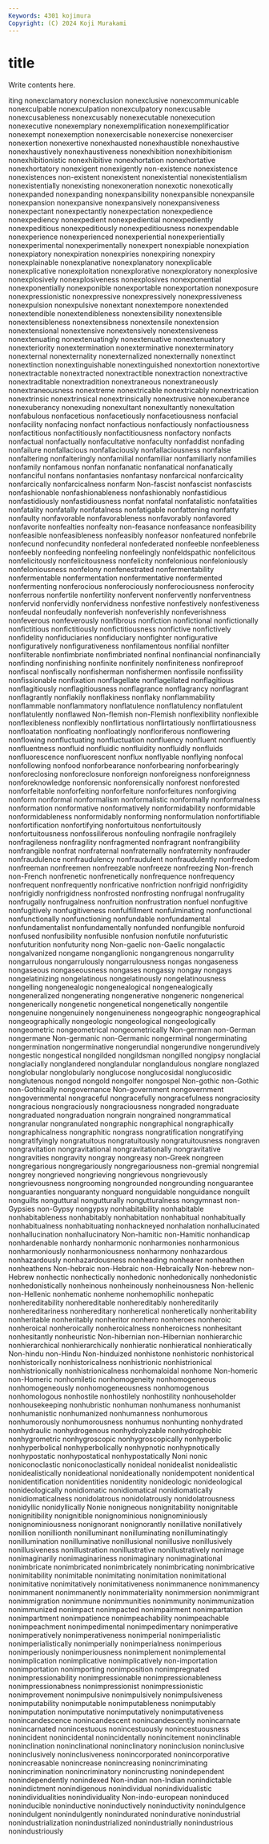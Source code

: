 ```yaml
---
Keywords: 4301 kojimura
Copyright: (C) 2024 Koji Murakami
---
```


# title

Write contents here.



iting nonexclamatory nonexclusion
nonexclusive nonexcommunicable nonexculpable nonexculpation nonexculpatory nonexcusable nonexcusableness nonexcusably nonexecutable nonexecution
nonexecutive nonexemplary nonexemplification nonexemplificatior nonexempt nonexemption nonexercisable nonexercise nonexerciser nonexertion
nonexertive nonexhausted nonexhaustible nonexhaustive nonexhaustively nonexhaustiveness nonexhibition nonexhibitionism nonexhibitionistic nonexhibitive
nonexhortation nonexhortative nonexhortatory nonexigent nonexigently non-existence nonexistence nonexistences non-existent nonexistent
nonexistential nonexistentialism nonexistentially nonexisting nonexoneration nonexotic nonexotically nonexpanded nonexpanding nonexpansibility
nonexpansible nonexpansile nonexpansion nonexpansive nonexpansively nonexpansiveness nonexpectant nonexpectantly nonexpectation nonexpedience
nonexpediency nonexpedient nonexpediential nonexpediently nonexpeditious nonexpeditiously nonexpeditiousness nonexpendable nonexperience nonexperienced
nonexperiential nonexperientially nonexperimental nonexperimentally nonexpert nonexpiable nonexpiation nonexpiatory nonexpiration nonexpiries
nonexpiring nonexpiry nonexplainable nonexplanative nonexplanatory nonexplicable nonexplicative nonexploitation nonexplorative nonexploratory
nonexplosive nonexplosively nonexplosiveness nonexplosives nonexponential nonexponentially nonexponible nonexportable nonexportation nonexposure
nonexpressionistic nonexpressive nonexpressively nonexpressiveness nonexpulsion nonexpulsive nonextant nonextempore nonextended nonextendible
nonextendibleness nonextensibility nonextensible nonextensibleness nonextensibness nonextensile nonextension nonextensional nonextensive nonextensively
nonextensiveness nonextenuating nonextenuatingly nonextenuative nonextenuatory nonexteriority nonextermination nonexterminative nonexterminatory nonexternal
nonexternality nonexternalized nonexternally nonextinct nonextinction nonextinguishable nonextinguished nonextortion nonextortive nonextractable
nonextracted nonextractible nonextraction nonextractive nonextraditable nonextradition nonextraneous nonextraneously nonextraneousness nonextreme
nonextricable nonextricably nonextrication nonextrinsic nonextrinsical nonextrinsically nonextrusive nonexuberance nonexuberancy nonexuding
nonexultant nonexultantly nonexultation nonfabulous nonfacetious nonfacetiously nonfacetiousness nonfacial nonfacility nonfacing
nonfact nonfactious nonfactiously nonfactiousness nonfactitious nonfactitiously nonfactitiousness nonfactory nonfacts nonfactual
nonfactually nonfacultative nonfaculty nonfaddist nonfading nonfailure nonfallacious nonfallaciously nonfallaciousness nonfalse
nonfaltering nonfalteringly nonfamilial nonfamiliar nonfamiliarly nonfamilies nonfamily nonfamous nonfan nonfanatic
nonfanatical nonfanatically nonfanciful nonfans nonfantasies nonfantasy nonfarcical nonfarcicality nonfarcically nonfarcicalness
nonfarm Non-fascist nonfascist nonfascists nonfashionable nonfashionableness nonfashionably nonfastidious nonfastidiously nonfastidiousness
nonfat nonfatal nonfatalistic nonfatalities nonfatality nonfatally nonfatalness nonfatigable nonfattening nonfatty
nonfaulty nonfavorable nonfavorableness nonfavorably nonfavored nonfavorite nonfealties nonfealty non-feasance nonfeasance
nonfeasibility nonfeasible nonfeasibleness nonfeasibly nonfeasor nonfeatured nonfebrile nonfecund nonfecundity nonfederal
nonfederated nonfeeble nonfeebleness nonfeebly nonfeeding nonfeeling nonfeelingly nonfeldspathic nonfelicitous nonfelicitously
nonfelicitousness nonfelicity nonfelonious nonfeloniously nonfeloniousness nonfelony nonfenestrated nonfermentability nonfermentable nonfermentation
nonfermentative nonfermented nonfermenting nonferocious nonferociously nonferociousness nonferocity nonferrous nonfertile nonfertility
nonfervent nonfervently nonferventness nonfervid nonfervidly nonfervidness nonfestive nonfestively nonfestiveness nonfeudal
nonfeudally nonfeverish nonfeverishly nonfeverishness nonfeverous nonfeverously nonfibrous nonfiction nonfictional nonfictionally
nonfictitious nonfictitiously nonfictitiousness nonfictive nonfictively nonfidelity nonfiduciaries nonfiduciary nonfighter nonfigurative
nonfiguratively nonfigurativeness nonfilamentous nonfilial nonfilter nonfilterable nonfimbriate nonfimbriated nonfinal nonfinancial
nonfinancially nonfinding nonfinishing nonfinite nonfinitely nonfiniteness nonfireproof nonfiscal nonfiscally nonfisherman
nonfishermen nonfissile nonfissility nonfissionable nonfixation nonflagellate nonflagellated nonflagitious nonflagitiously nonflagitiousness
nonflagrance nonflagrancy nonflagrant nonflagrantly nonflakily nonflakiness nonflaky nonflammability nonflammable nonflammatory
nonflatulence nonflatulency nonflatulent nonflatulently nonflawed Non-flemish non-Flemish nonflexibility nonflexible nonflexibleness
nonflexibly nonflirtatious nonflirtatiously nonflirtatiousness nonfloatation nonfloating nonfloatingly nonfloriferous nonflowering nonflowing
nonfluctuating nonfluctuation nonfluency nonfluent nonfluently nonfluentness nonfluid nonfluidic nonfluidity nonfluidly
nonfluids nonfluorescence nonfluorescent nonflux nonflyable nonflying nonfocal nonfollowing nonfood nonforbearance
nonforbearing nonforbearingly nonforeclosing nonforeclosure nonforeign nonforeigness nonforeignness nonforeknowledge nonforensic nonforensically
nonforest nonforested nonforfeitable nonforfeiting nonforfeiture nonforfeitures nonforgiving nonform nonformal nonformalism
nonformalistic nonformally nonformalness nonformation nonformative nonformatively nonformidability nonformidable nonformidableness nonformidably
nonforming nonformulation nonfortifiable nonfortification nonfortifying nonfortuitous nonfortuitously nonfortuitousness nonfossiliferous nonfouling
nonfragile nonfragilely nonfragileness nonfragility nonfragmented nonfragrant nonfrangibility nonfrangible nonfrat nonfraternal
nonfraternally nonfraternity nonfrauder nonfraudulence nonfraudulency nonfraudulent nonfraudulently nonfreedom nonfreeman nonfreemen
nonfreezable nonfreeze nonfreezing Non-french non-French nonfrenetic nonfrenetically nonfrequence nonfrequency nonfrequent
nonfrequently nonfricative nonfriction nonfrigid nonfrigidity nonfrigidly nonfrigidness nonfrosted nonfrosting nonfrugal
nonfrugality nonfrugally nonfrugalness nonfruition nonfrustration nonfuel nonfugitive nonfugitively nonfugitiveness nonfulfillment
nonfulminating nonfunctional nonfunctionally nonfunctioning nonfundable nonfundamental nonfundamentalist nonfundamentally nonfunded nonfungible
nonfuroid nonfused nonfusibility nonfusible nonfusion nonfutile nonfuturistic nonfuturition nonfuturity nong
Non-gaelic non-Gaelic nongalactic nongalvanized nongame nonganglionic nongangrenous nongarrulity nongarrulous nongarrulously
nongarrulousness nongas nongaseness nongaseous nongaseousness nongases nongassy nongay nongays nongelatinizing
nongelatinous nongelatinously nongelatinousness nongelling nongenealogic nongenealogical nongenealogically nongeneralized nongenerating nongenerative
nongeneric nongenerical nongenerically nongenetic nongenetical nongenetically nongentile nongenuine nongenuinely nongenuineness
nongeographic nongeographical nongeographically nongeologic nongeological nongeologically nongeometric nongeometrical nongeometrically Non-german
non-German nongermane Non-germanic non-Germanic nongerminal nongerminating nongermination nongerminative nongerundial nongerundive
nongerundively nongestic nongestical nongilded nongildsman nongilled nongipsy nonglacial nonglacially nonglandered
nonglandular nonglandulous nonglare nonglazed nonglobular nonglobularly nonglucose nonglucosidal nonglucosidic nonglutenous
nongod nongold nongolfer nongospel Non-gothic non-Gothic non-Gothically nongovernance Non-government nongovernment
nongovernmental nongraceful nongracefully nongracefulness nongraciosity nongracious nongraciously nongraciousness nongraded nongraduate
nongraduated nongraduation nongrain nongrained nongrammatical nongranular nongranulated nongraphic nongraphical nongraphically
nongraphicalness nongraphitic nongrass nongratification nongratifying nongratifyingly nongratuitous nongratuitously nongratuitousness nongraven
nongravitation nongravitational nongravitationally nongravitative nongravities nongravity nongray nongreasy non-Greek nongreen
nongregarious nongregariously nongregariousness non-gremial nongremial nongrey nongrieved nongrieving nongrievous nongrievously
nongrievousness nongrooming nongrounded nongrounding nonguarantee nonguaranties nonguaranty nonguard nonguidable nonguidance
nonguilt nonguilts nonguttural nongutturally nongutturalness nongymnast non-Gypsies non-Gypsy nongypsy nonhabitability
nonhabitable nonhabitableness nonhabitably nonhabitation nonhabitual nonhabitually nonhabitualness nonhabituating nonhackneyed nonhalation
nonhallucinated nonhallucination nonhallucinatory Non-hamitic non-Hamitic nonhandicap nonhardenable nonhardy nonharmonic nonharmonies
nonharmonious nonharmoniously nonharmoniousness nonharmony nonhazardous nonhazardously nonhazardousness nonheading nonhearer nonheathen
nonheathens Non-hebraic non-Hebraic non-Hebraically Non-hebrew non-Hebrew nonhectic nonhectically nonhedonic nonhedonically
nonhedonistic nonhedonistically nonheinous nonheinously nonheinousness Non-hellenic non-Hellenic nonhematic nonheme nonhemophilic
nonhepatic nonhereditability nonhereditable nonhereditably nonhereditarily nonhereditariness nonhereditary nonheretical nonheretically nonheritability
nonheritable nonheritably nonheritor nonhero nonheroes nonheroic nonheroical nonheroically nonheroicalness nonheroicness
nonhesitant nonhesitantly nonheuristic Non-hibernian non-Hibernian nonhierarchic nonhierarchical nonhierarchically nonhieratic nonhieratical
nonhieratically Non-hindu non-Hindu Non-hinduized nonhistone nonhistoric nonhistorical nonhistorically nonhistoricalness nonhistrionic
nonhistrionical nonhistrionically nonhistrionicalness nonhomaloidal nonhome Non-homeric non-Homeric nonhomiletic nonhomogeneity nonhomogeneous
nonhomogeneously nonhomogeneousness nonhomogenous nonhomologous nonhostile nonhostilely nonhostility nonhouseholder nonhousekeeping nonhubristic
nonhuman nonhumaness nonhumanist nonhumanistic nonhumanized nonhumanness nonhumorous nonhumorously nonhumorousness nonhumus
nonhunting nonhydrated nonhydraulic nonhydrogenous nonhydrolyzable nonhydrophobic nonhygrometric nonhygroscopic nonhygroscopically nonhyperbolic
nonhyperbolical nonhyperbolically nonhypnotic nonhypnotically nonhypostatic nonhypostatical nonhypostatically Noni nonic noniconoclastic
noniconoclastically nonideal nonidealist nonidealistic nonidealistically nonideational nonideationally nonidempotent nonidentical nonidentification
nonidentities nonidentity nonideologic nonideological nonideologically nonidiomatic nonidiomatical nonidiomatically nonidiomaticalness nonidolatrous
nonidolatrously nonidolatrousness nonidyllic nonidyllically Nonie nonigneous nonignitability nonignitable nonignitibility nonignitible
nonignominious nonignominiously nonignominiousness nonignorant nonignorantly nonillative nonillatively nonillion nonillionth nonilluminant
nonilluminating nonilluminatingly nonillumination nonilluminative nonillusional nonillusive nonillusively nonillusiveness nonillustration nonillustrative
nonillustratively nonimage nonimaginarily nonimaginariness nonimaginary nonimaginational nonimbricate nonimbricated nonimbricately nonimbricating
nonimbricative nonimitability nonimitable nonimitating nonimitation nonimitational nonimitative nonimitatively nonimitativeness nonimmanence
nonimmanency nonimmanent nonimmanently nonimmateriality nonimmersion nonimmigrant nonimmigration nonimmune nonimmunities nonimmunity
nonimmunization nonimmunized nonimpact nonimpacted nonimpairment nonimpartation nonimpartment nonimpatience nonimpeachability nonimpeachable
nonimpeachment nonimpedimental nonimpedimentary nonimperative nonimperatively nonimperativeness nonimperial nonimperialistic nonimperialistically nonimperially
nonimperialness nonimperious nonimperiously nonimperiousness nonimplement nonimplemental nonimplication nonimplicative nonimplicatively non-importation
nonimportation nonimporting nonimposition nonimpregnated nonimpressionability nonimpressionable nonimpressionableness nonimpressionabness nonimpressionist nonimpressionistic
nonimprovement nonimpulsive nonimpulsively nonimpulsiveness nonimputability nonimputable nonimputableness nonimputably nonimputation nonimputative
nonimputatively nonimputativeness nonincandescence nonincandescent nonincandescently nonincarnate nonincarnated nonincestuous nonincestuously nonincestuousness
nonincident nonincidental nonincidentally nonincitement noninclinable noninclination noninclinational noninclinatory noninclusion noninclusive
noninclusively noninclusiveness nonincorporated nonincorporative nonincreasable nonincrease nonincreasing nonincriminating nonincrimination nonincriminatory
nonincrusting nonindependent nonindependently nonindexed Non-indian non-Indian nonindictable nonindictment nonindigenous nonindividual
nonindividualistic nonindividualities nonindividuality Non-indo-european noninduced noninducible noninductive noninductively noninductivity nonindulgence
nonindulgent nonindulgently nonindurated nonindurative nonindustrial nonindustrialization nonindustrialized nonindustrially nonindustrious nonindustriously
